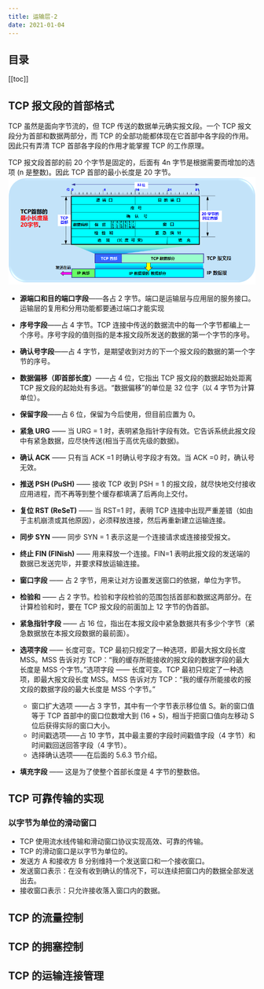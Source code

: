 ```yaml
---
title: 运输层-2
date: 2021-01-04
---
```


## 目录

[[toc]]


## TCP 报文段的首部格式
TCP 虽然是面向字节流的，但 TCP 传送的数据单元确实报文段。一个 TCP 报文段分为首部和数据两部分，而 TCP 的全部功能都体现在它首部中各字段的作用。因此只有弄清 TCP 首部各字段的作用才能掌握 TCP 的工作原理。

TCP 报文段首部的前 20 个字节是固定的，后面有 4n 字节是根据需要而增加的选项 (n 是整数)。因此 TCP 首部的最小长度是 20 字节。
![TCP报文段的首部格式](/internet/5-20.png "TCP报文段的首部格式")
+ **源端口和目的端口字段**——各占 2 字节。端口是运输层与应用层的服务接口。运输层的复用和分用功能都要通过端口才能实现
+ **序号字段**——占 4 字节。TCP 连接中传送的数据流中的每一个字节都编上一个序号。序号字段的值则指的是本报文段所发送的数据的第一个字节的序号。 
+ **确认号字段**——占 4 字节，是期望收到对方的下一个报文段的数据的第一个字节的序号。
+ **数据偏移（即首部长度）**——占 4 位，它指出 TCP 报文段的数据起始处距离 TCP 报文段的起始处有多远。“数据偏移”的单位是 32 位字（以 4 字节为计算单位）。 
+ **保留字段**——占 6 位，保留为今后使用，但目前应置为 0。
+ **紧急 URG** —— 当 URG = 1 时，表明紧急指针字段有效。它告诉系统此报文段中有紧急数据，应尽快传送(相当于高优先级的数据)。
+ **确认 ACK** —— 只有当 ACK =1 时确认号字段才有效。当 ACK =0 时，确认号无效。
+ **推送 PSH (PuSH)** —— 接收 TCP 收到 PSH = 1 的报文段，就尽快地交付接收应用进程，而不再等到整个缓存都填满了后再向上交付。
+ **复位 RST (ReSeT)** —— 当 RST=1 时，表明 TCP 连接中出现严重差错（如由于主机崩溃或其他原因），必须释放连接，然后再重新建立运输连接。
+ **同步 SYN** —— 同步 SYN = 1 表示这是一个连接请求或连接接受报文。
+ **终止 FIN (FINish)** —— 用来释放一个连接。FIN=1 表明此报文段的发送端的数据已发送完毕，并要求释放运输连接。
+ **窗口字段** —— 占 2 字节，用来让对方设置发送窗口的依据，单位为字节。
+ **检验和** —— 占 2 字节。检验和字段检验的范围包括首部和数据这两部分。在计算检验和时，要在 TCP 报文段的前面加上 12 字节的伪首部。
+ **紧急指针字段** —— 占 16 位，指出在本报文段中紧急数据共有多少个字节（紧急数据放在本报文段数据的最前面）。
+ **选项字段** —— 长度可变。TCP 最初只规定了一种选项，即最大报文段长度 MSS。MSS 告诉对方 TCP：“我的缓存所能接收的报文段的数据字段的最大长度是 MSS 个字节。”选项字段 —— 长度可变。TCP 最初只规定了一种选项，即最大报文段长度 MSS。MSS 告诉对方 TCP：“我的缓存所能接收的报文段的数据字段的最大长度是 MSS 个字节。”
    + 窗口扩大选项 ——占 3 字节，其中有一个字节表示移位值 S。新的窗口值等于 TCP 首部中的窗口位数增大到 (16 + S)，相当于把窗口值向左移动 S 位后获得实际的窗口大小。
    + 时间戳选项——占 10 字节，其中最主要的字段时间戳值字段（4 字节）和时间戳回送回答字段（4 字节）。
    + 选择确认选项——在后面的 5.6.3 节介绍。 

+ **填充字段** —— 这是为了使整个首部长度是 4 字节的整数倍。

## TCP 可靠传输的实现

### 以字节为单位的滑动窗口
+ TCP 使用流水线传输和滑动窗口协议实现高效、可靠的传输。
+ TCP 的滑动窗口是以字节为单位的。
+ 发送方 A 和接收方 B 分别维持一个发送窗口和一个接收窗口。
+ 发送窗口表示：在没有收到确认的情况下，可以连续把窗口内的数据全部发送出去。
+ 接收窗口表示：只允许接收落入窗口内的数据。


## TCP 的流量控制

## TCP 的拥塞控制

## TCP 的运输连接管理
